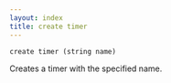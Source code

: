 ```yaml
---
layout: index
title: create timer
---
```


    create timer (string name)

Creates a timer with the specified name.
